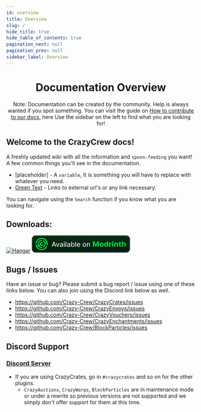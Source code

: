 ```yaml
---
id: overview
title: Overview
slug: /
hide_title: true
hide_table_of_contents: true
pagination_next: null
pagination_prev: null
sidebar_label: Overview
---
```

<center>

# Documentation Overview
Note: Documentation can be created by the community. Help is always wanted if you spot something. You can visit the guide on [How to contribute to our docs](https://github.com/Crazy-Crew/CrazyDocs/blob/main/README.md), here
Use the sidebar on the left to find what you are looking for!
</center>

## Welcome to the CrazyCrew docs!
A freshly updated wiki with all the information and `spoon-feeding` you want! A few common things you'll see in the documentation.
 * [placeholder] - A `variable`, It is something you will have to replace with whatever you need.
 * [Green Text](https://docs.crazycrew.us) - Links to external url's or any link necessary.

 You can navigate using the `Search` function if you know what you are looking for.

## Downloads:
[![Hangar](https://raw.githubusercontent.com/intergrav/devins-badges/v3/assets/compact/available/hangar_46h.png)](https://hangar.papermc.io/CrazyCrew/)
[![Modrinth](https://raw.githubusercontent.com/intergrav/devins-badges/v3/assets/compact/available/modrinth_46h.png)](https://modrinth.com/user/ryderbelserion)

## Bugs / Issues
Have an issue or bug? Please submit a bug report / issue using one of these links below. You can also join using the Discord link below as well.
 * https://github.com/Crazy-Crew/CrazyCrates/issues
 * https://github.com/Crazy-Crew/CrazyEnvoys/issues
 * https://github.com/Crazy-Crew/CrazyVouchers/issues
 * https://github.com/Crazy-Crew/CrazyEnchantments/issues
 * https://github.com/Crazy-Crew/BlockParticles/issues

## Discord Support
 ### [Discord Server](https://discord.gg/badbones-s-live-chat-182615261403283459)
- If you are using CrazyCrates, go in `#crazycrates` and so on for the other plugins.
  - `CrazyAuctions`, `CrazyWarps`, `BlockParticles` are in maintenance mode or under a rewrite so previous versions are not supported and we simply don't offer support for them at this time.
